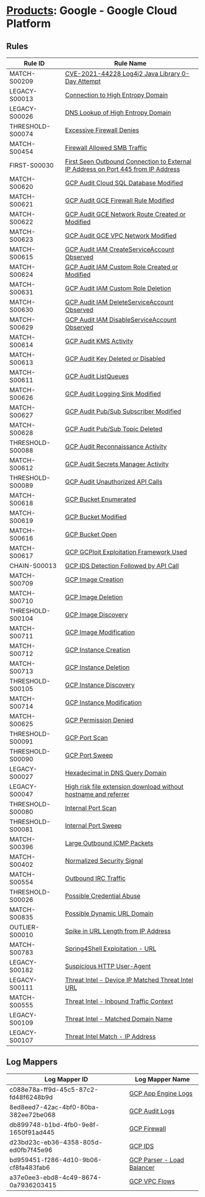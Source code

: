 # [Products](README.md): Google - Google Cloud Platform

## Rules

|Rule ID|Rule Name|
|----|----|
|MATCH-S00209|[CVE-2021-44228 Log4j2 Java Library 0-Day Attempt](../rules/MATCH-S00209.md)|
|LEGACY-S00013|[Connection to High Entropy Domain](../rules/LEGACY-S00013.md)|
|LEGACY-S00026|[DNS Lookup of High Entropy Domain](../rules/LEGACY-S00026.md)|
|THRESHOLD-S00074|[Excessive Firewall Denies](../rules/THRESHOLD-S00074.md)|
|MATCH-S00454|[Firewall Allowed SMB Traffic](../rules/MATCH-S00454.md)|
|FIRST-S00030|[First Seen Outbound Connection to External IP Address on Port 445 from IP Address](../rules/FIRST-S00030.md)|
|MATCH-S00620|[GCP Audit Cloud SQL Database Modified](../rules/MATCH-S00620.md)|
|MATCH-S00621|[GCP Audit GCE Firewall Rule Modified](../rules/MATCH-S00621.md)|
|MATCH-S00622|[GCP Audit GCE Network Route Created or Modified](../rules/MATCH-S00622.md)|
|MATCH-S00623|[GCP Audit GCE VPC Network Modified](../rules/MATCH-S00623.md)|
|MATCH-S00615|[GCP Audit IAM CreateServiceAccount Observed](../rules/MATCH-S00615.md)|
|MATCH-S00624|[GCP Audit IAM Custom Role Created or Modified](../rules/MATCH-S00624.md)|
|MATCH-S00631|[GCP Audit IAM Custom Role Deletion](../rules/MATCH-S00631.md)|
|MATCH-S00630|[GCP Audit IAM DeleteServiceAccount Observed](../rules/MATCH-S00630.md)|
|MATCH-S00629|[GCP Audit IAM DisableServiceAccount Observed](../rules/MATCH-S00629.md)|
|MATCH-S00614|[GCP Audit KMS Activity](../rules/MATCH-S00614.md)|
|MATCH-S00613|[GCP Audit Key Deleted or Disabled](../rules/MATCH-S00613.md)|
|MATCH-S00611|[GCP Audit ListQueues](../rules/MATCH-S00611.md)|
|MATCH-S00626|[GCP Audit Logging Sink Modified](../rules/MATCH-S00626.md)|
|MATCH-S00627|[GCP Audit Pub/Sub Subscriber Modified](../rules/MATCH-S00627.md)|
|MATCH-S00628|[GCP Audit Pub/Sub Topic Deleted](../rules/MATCH-S00628.md)|
|THRESHOLD-S00088|[GCP Audit Reconnaissance Activity](../rules/THRESHOLD-S00088.md)|
|MATCH-S00612|[GCP Audit Secrets Manager Activity](../rules/MATCH-S00612.md)|
|THRESHOLD-S00089|[GCP Audit Unauthorized API Calls](../rules/THRESHOLD-S00089.md)|
|MATCH-S00618|[GCP Bucket Enumerated](../rules/MATCH-S00618.md)|
|MATCH-S00619|[GCP Bucket Modified](../rules/MATCH-S00619.md)|
|MATCH-S00616|[GCP Bucket Open](../rules/MATCH-S00616.md)|
|MATCH-S00617|[GCP GCPloit Exploitation Framework Used](../rules/MATCH-S00617.md)|
|CHAIN-S00013|[GCP IDS Detection Followed by API Call](../rules/CHAIN-S00013.md)|
|MATCH-S00709|[GCP Image Creation](../rules/MATCH-S00709.md)|
|MATCH-S00710|[GCP Image Deletion](../rules/MATCH-S00710.md)|
|THRESHOLD-S00104|[GCP Image Discovery](../rules/THRESHOLD-S00104.md)|
|MATCH-S00711|[GCP Image Modification](../rules/MATCH-S00711.md)|
|MATCH-S00712|[GCP Instance Creation](../rules/MATCH-S00712.md)|
|MATCH-S00713|[GCP Instance Deletion](../rules/MATCH-S00713.md)|
|THRESHOLD-S00105|[GCP Instance Discovery](../rules/THRESHOLD-S00105.md)|
|MATCH-S00714|[GCP Instance Modification](../rules/MATCH-S00714.md)|
|MATCH-S00625|[GCP Permission Denied](../rules/MATCH-S00625.md)|
|THRESHOLD-S00091|[GCP Port Scan](../rules/THRESHOLD-S00091.md)|
|THRESHOLD-S00090|[GCP Port Sweep](../rules/THRESHOLD-S00090.md)|
|LEGACY-S00027|[Hexadecimal in DNS Query Domain](../rules/LEGACY-S00027.md)|
|LEGACY-S00047|[High risk file extension download without hostname and referrer](../rules/LEGACY-S00047.md)|
|THRESHOLD-S00080|[Internal Port Scan](../rules/THRESHOLD-S00080.md)|
|THRESHOLD-S00081|[Internal Port Sweep](../rules/THRESHOLD-S00081.md)|
|MATCH-S00396|[Large Outbound ICMP Packets](../rules/MATCH-S00396.md)|
|MATCH-S00402|[Normalized Security Signal](../rules/MATCH-S00402.md)|
|MATCH-S00554|[Outbound IRC Traffic](../rules/MATCH-S00554.md)|
|THRESHOLD-S00026|[Possible Credential Abuse](../rules/THRESHOLD-S00026.md)|
|MATCH-S00835|[Possible Dynamic URL Domain](../rules/MATCH-S00835.md)|
|OUTLIER-S00010|[Spike in URL Length from IP Address](../rules/OUTLIER-S00010.md)|
|MATCH-S00783|[Spring4Shell Exploitation - URL](../rules/MATCH-S00783.md)|
|LEGACY-S00182|[Suspicious HTTP User-Agent](../rules/LEGACY-S00182.md)|
|LEGACY-S00111|[Threat Intel - Device IP Matched Threat Intel URL](../rules/LEGACY-S00111.md)|
|MATCH-S00555|[Threat Intel - Inbound Traffic Context](../rules/MATCH-S00555.md)|
|LEGACY-S00109|[Threat Intel - Matched Domain Name](../rules/LEGACY-S00109.md)|
|LEGACY-S00107|[Threat Intel Match - IP Address](../rules/LEGACY-S00107.md)|


## Log Mappers

|Log Mapper ID|Log Mapper Name|
|----|----|
|c088e78a-ff9d-45c5-87c2-fd48f6248b9d|[GCP App Engine Logs](../mappings/c088e78a-ff9d-45c5-87c2-fd48f6248b9d.md)|
|8ed8eed7-42ac-4bf0-80ba-382ee72be068|[GCP Audit Logs](../mappings/8ed8eed7-42ac-4bf0-80ba-382ee72be068.md)|
|db899748-b1bd-4fb0-9e8f-1650f91ad445|[GCP Firewall](../mappings/db899748-b1bd-4fb0-9e8f-1650f91ad445.md)|
|d23bd23c-eb36-4358-805d-ed0fb7f45e96|[GCP IDS](../mappings/d23bd23c-eb36-4358-805d-ed0fb7f45e96.md)|
|bd959451-f286-4d10-9b06-cf8fa483fab6|[GCP Parser - Load Balancer](../mappings/bd959451-f286-4d10-9b06-cf8fa483fab6.md)|
|a37e0ee3-ebd8-4c49-8674-0a7936203415|[GCP VPC Flows](../mappings/a37e0ee3-ebd8-4c49-8674-0a7936203415.md)|



